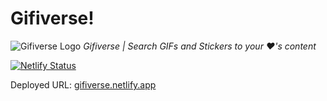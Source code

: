 # Gifiverse!

![Gifiverse Logo](https://gifiverse.netlify.app/images/logo/gifiverse_logo.svg)
_Gifiverse | Search GIFs and Stickers to your ❤️'s content_

[![Netlify Status](https://api.netlify.com/api/v1/badges/c4a2339e-e1d3-4603-b290-63523abe5bbc/deploy-status)](https://app.netlify.com/sites/gifiverse/deploys)

Deployed URL: [gifiverse.netlify.app](https://gifiverse.netlify.app/)
